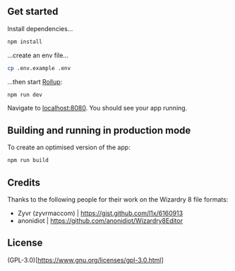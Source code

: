 ## Get started

Install dependencies...

```bash
npm install
```

...create an env file...

```bash
cp .env.example .env
```

...then start [Rollup](https://rollupjs.org):

```bash
npm run dev
```

Navigate to [localhost:8080](http://localhost:8080). You should see your app running.

## Building and running in production mode

To create an optimised version of the app:

```bash
npm run build
```

## Credits

Thanks to the following people for their work on the Wizardry 8 file formats:
- Zyvr (zyvrmaccom) | https://gist.github.com/l1x/6160913
- anonidiot | https://github.com/anonidiot/Wizardry8Editor

## License

(GPL-3.0)[https://www.gnu.org/licenses/gpl-3.0.html]
